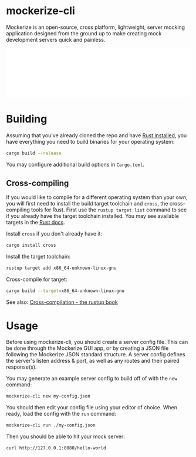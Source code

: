 # mockerize-cli

Mockerize is an open-source, cross platform, lightweight, server mocking application designed from the ground up to make creating mock development servers quick and painless.

![example running mockerize-cli](docs/images/mockerize-cli.svg)

# Building

Assuming that you've already cloned the repo and have [Rust installed](https://doc.rust-lang.org/book/ch01-01-installation.html), you have everything you need to build binaries
for your operating system:

```sh
cargo build --release
```

You may configure additional build options in `Cargo.toml`.

## Cross-compiling

If you would like to compile for a different operating system than your own, you will first need to install the build target toolchain and `cross`, the cross-compiling tools for Rust.
First use the `rustup target list` command to see if you already have the target toolchain installed. You may see available targets in the [Rust docs](https://doc.rust-lang.org/nightly/rustc/platform-support.html).

Install `cross` if you don't already have it:

```sh
cargo install cross
```

Install the target toolchain:

```sh
rustup target add x86_64-unknown-linux-gnu
```

Cross-compile for target:

```sh
cargo build --target=x86_64-unknown-linux-gnu
```

See also: [Cross-compilation - the rustup book](https://rust-lang.github.io/rustup/cross-compilation.html)

# Usage

Before using mockerize-cli, you should create a server config file. This can be done through the Mockerize GUI app, or by creating a JSON file following the Mockerize JSON standard structure.
A server config defines the server's listen address & port, as well as any routes and their paired response(s).

You may generate an example server config to build off of with the `new` command:

```sh
mockerize-cli new my-config.json
```

You should then edit your config file using your editor of choice. When ready, load the config with the `run` command:

```sh
mockerize-cli run ./my-config.json
```

Then you should be able to hit your mock server:

```sh
curl http://127.0.0.1:8080/hello-world
```
